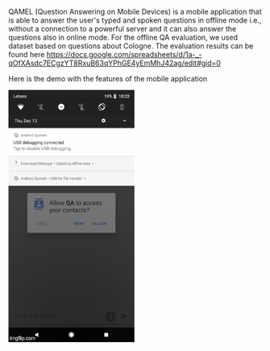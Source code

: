 QAMEL (Question Answering on Mobile Devices) is a mobile application that is able to answer the user's typed and spoken questions in offline mode i.e., without a  connection to a powerful server and it can also answer the questions also in online mode. For the offline QA evaluation, we used dataset based on questions about Cologne. The evaluation results can be found here https://docs.google.com/spreadsheets/d/1a-_-qOfXAsdc7ECgzYT8RxuB63qYPhGE4yEmMhJ42ag/edit#gid=0

Here is the demo with the features of the mobile application

![](OQA.gif)


